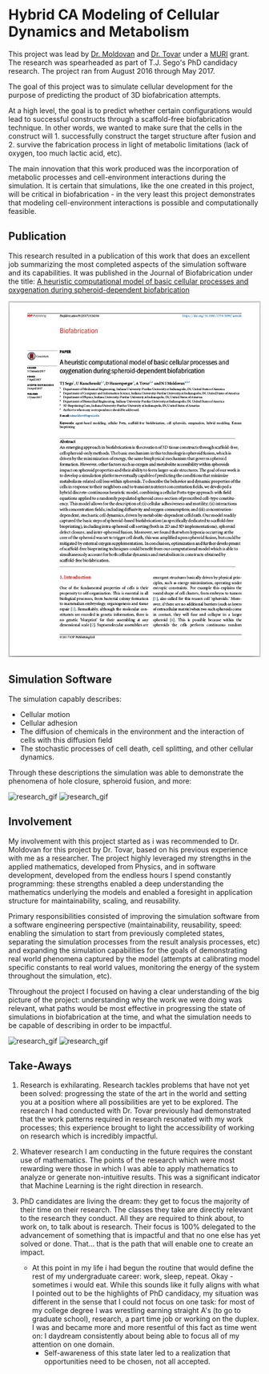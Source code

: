 # Hybrid CA Modeling of Cellular Dynamics and Metabolism

This project was lead by [Dr. Moldovan][moldovan_home] and [Dr. Tovar][tovar_home] under a [MURI][muri_desc] grant. The research was spearheaded as part of T.J. Sego's PhD candidacy research. The project ran from August 2016 through May 2017.

The goal of this project was to simulate cellular development for the purpose of predicting the product of 3D biofabrication attempts.

At a high level, the goal is to predict whether certain configurations would lead to successful constructs through a scaffold-free biofabrication technique. In other words, we wanted to make sure that the cells in the construct will 1. successfully construct the target structure after fusion and 2. survive the fabrication process in light of metabolic limitations (lack of oxygen, too much lactic acid, etc).

The main innovation that this work produced was the incorporation of metabolic processes and cell-environment interactions during the simulation. It is certain that simulations, like the one created in this project, will be critical in biofabrication - in the very least this project demonstrates that modeling cell-environment interactions is possible and computationally feasible.

## Publication
This research resulted in a publication of this work that does an excellent job summarizing the most completed aspects of the simulation software and its capabilities. It was published in the Journal of Biofabrication under the title: [A heuristic computational model of basic cellular processes and oxygenation during spheroid-dependent biofabrication][Cellular_Modeling_Link]

[![pdf_preview][CM_Preview]][Cellular_Modeling_Link]

## Simulation Software

The simulation capably describes:

- Cellular motion
- Cellular adhesion
- The diffusion of chemicals in the environment and the interaction of cells with this diffusion field
- The stochastic processes of cell death, cell splitting, and other cellular dynamics.

Through these descriptions the simulation was able to demonstrate the phenomena of hole closure, spheroid fusion, and more:

![research_gif][hole_closure]
![research_gif][fusion]





## Involvement
My involvement with this project started as i was recommended to Dr. Moldovan for this project by Dr. Tovar, based on his previous experience with me as a researcher. The project highly leveraged my strengths in the applied mathematics, developed from Physics, and in software development, developed from the endless hours I spend constantly programming: these strengths enabled a deep understanding the mathematics underlying the models and enabled a foresight in application structure for maintainability, scaling, and reusability.

Primary responsibilities consisted of improving the simulation software from a software engineering perspective (maintainability, reusability, speed: enabling the simulation to start from previously completed states, separating the simulation processes from the result analysis processes, etc) and expanding the simulation capabilities for the goals of demonstrating real world phenomena captured by the model (attempts at calibrating model specific constants to real world values, monitoring the energy of the system throughout the simulation, etc).

Throughout the project I focused on having a clear understanding of the big picture of the project: understanding why the work we were doing was relevant, what paths would be most effective in progressing the state of simulations in biofabrication at the time, and what the simulation needs to be capable of describing in order to be impactful.

![research_gif][IUURC_22_pic1]
![research_gif][IUURC_22_pic2]


## Take-Aways
1. Research is exhilarating. Research tackles problems that have not yet been solved: progressing the state of the art in the world and setting you at a position where all possibilities are yet to be explored. The research I had conducted with Dr. Tovar previously had demonstrated that the work patterns required in research resonated with my work processes; this experience brought to light the accessibility of working on research which is incredibly impactful.  

2. Whatever research I am conducting in the future requires the constant use of mathematics. The points of the research which were most rewarding were those in which I was able to apply mathematics to analyze or generate non-intuitive results. This was a significant indicator that Machine Learning is the right direction in research.

3. PhD candidates are living the dream: they get to focus the majority of their time on their research. The classes they take are directly relevant to the research they conduct. All they are required to think about, to work on, to talk about is research. Their focus is 100% delegated to the advancement of something that is impactful and that no one else has yet solved or done. That... that is the path that will enable one to create an impact.
    - At this point in my life i had begun the routine that would define the rest of my undergraduate career: work, sleep, repeat. Okay - sometimes i would eat. While this sounds like it fully aligns with what I pointed out to be the highlights of PhD candidacy, my situation was different in the sense that I could not focus on one task: for most of my college degree I was wrestling earning straight A's (to go to graduate school), research, a part time job or working on the duplex. I was and became more and more resentful of this fact as time went on: I daydream consistently about being able to focus all of my attention on one domain.
        - Self-awareness of this state later led to a realization that opportunities need to be chosen, not all accepted.







[CM_Preview]:  /_material/research/Cellular_Modeling/Cellular_Modeling_Preview.png "A heuristic computational model of basic cellular processes and oxygenation during spheroid-dependent biofabrication"
[Cellular Modeling Paper]:  /_material/research/Cellular_Modeling/Cellular_Modeling.pdf
[Cellular_Modeling_Link]: http://iopscience.iop.org/article/10.1088/1758-5090/aa6ed4

[hole_closure]: /_material/research/Cellular_Modeling/hole_closure_100s.gif
[fusion]: /_material/research/Cellular_Modeling/fusion_test.gif

[IUURC_22_pic1]: /_material/research/Cellular_Modeling/IUURC_22_p1.JPG "Daniel (left) and I in front of our poster"
[IUURC_22_pic2]: /_material/research/Cellular_Modeling/IUURC_22_p2.JPG "T.J. (left), Daniel (hidden), and I discussing the next steps for our research"

[tovar_home]: http://www.engr.iupui.edu/~tovara/
[moldovan_home]: https://medicine.iu.edu/departments/ophthalmology/faculty/26152/moldovan-nicanor/
[muri_desc]: https://crl.iupui.edu/crlprograms/facultyprograms/muriprojectawards/index.html
